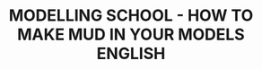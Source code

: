 ---
layout: product
title: "MODELLING SCHOOL - HOW TO MAKE MUD IN YOUR MODELS ENGLISH"
price: "3100" 
desc: "Knjiga"
img_path: "/assets/img/A.MIG-6210.webp"
brand: "AMMO"
available: false
special_offer: false
new: false
soon: false
cat: "090000"
subcat: "090100"
subsubcat: "090101"
sifra: "A.MIG-6210"
popular: false
spec: false
---